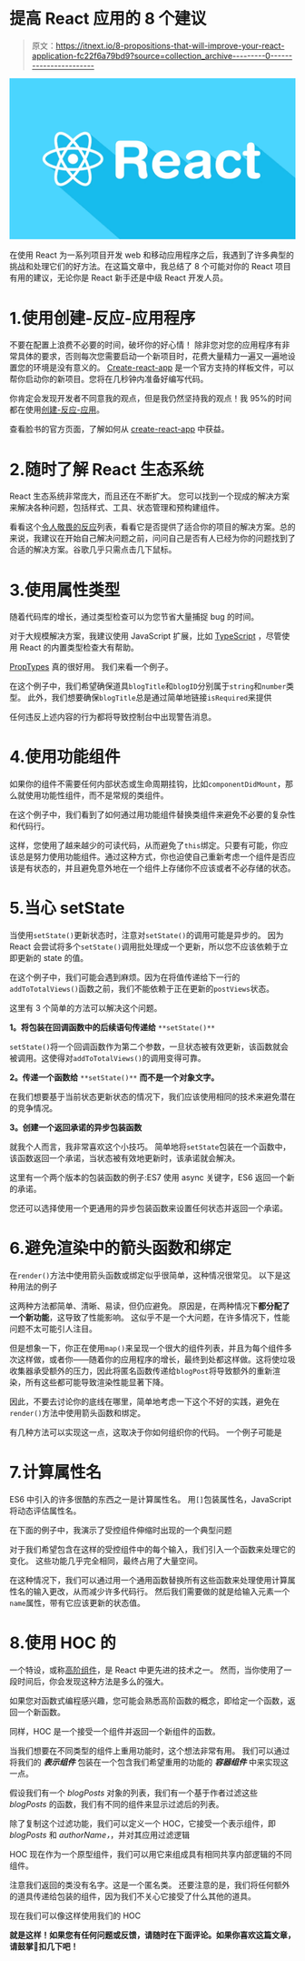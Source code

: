 # 提高 React 应用的 8 个建议

> 原文：<https://itnext.io/8-propositions-that-will-improve-your-react-application-fc22f6a79bd9?source=collection_archive---------0----------------------->

![](img/84815e8ceca31902e3fca2aa0b66ac30.png)

在使用 React 为一系列项目开发 web 和移动应用程序之后，我遇到了许多典型的挑战和处理它们的好方法。在这篇文章中，我总结了 8 个可能对你的 React 项目有用的建议，无论你是 React 新手还是中级 React 开发人员。

# 1.使用创建-反应-应用程序

不要在配置上浪费不必要的时间，破坏你的好心情！
除非您对您的应用程序有非常具体的要求，否则每次您需要启动一个新项目时，花费大量精力一遍又一遍地设置您的环境是没有意义的。
[Create-react-app](https://facebook.github.io/create-react-app/docs/getting-started) 是一个官方支持的样板文件，可以帮你启动你的新项目。您将在几秒钟内准备好编写代码。

你肯定会发现开发者不同意我的观点，但是我仍然坚持我的观点！我 95%的时间都在使用[创建-反应-应用](https://facebook.github.io/create-react-app/docs/getting-started)。

查看脸书的官方页面，了解如何从 [create-react-app](https://facebook.github.io/create-react-app/docs/getting-started) 中获益。

# 2.随时了解 React 生态系统

React 生态系统非常庞大，而且还在不断扩大。
您可以找到一个现成的解决方案来解决各种问题，包括样式、工具、状态管理和预构建组件。

看看这个[令人敬畏的反应](https://github.com/enaqx/awesome-react)列表，看看它是否提供了适合你的项目的解决方案。总的来说，我建议在开始自己解决问题之前，问问自己是否有人已经为你的问题找到了合适的解决方案。谷歌几乎只需点击几下鼠标。

# 3.使用属性类型

随着代码库的增长，通过类型检查可以为您节省大量捕捉 bug 的时间。

对于大规模解决方案，我建议使用 JavaScript 扩展，比如 [TypeScript](https://www.typescriptlang.org/) ，尽管使用 React 的内置类型检查大有帮助。

[PropTypes](https://reactjs.org/docs/typechecking-with-proptypes.html) 真的很好用。
我们来看一个例子。

在这个例子中，我们希望确保道具`blogTitle`和`blogID`分别属于`string`和`number`类型。
此外，我们想要确保`blogTitle`总是通过简单地链接`isRequired`来提供

任何违反上述内容的行为都将导致控制台中出现警告消息。

# 4.使用功能组件

如果你的组件不需要任何内部状态或生命周期挂钩，比如`componentDidMount`，那么就使用功能性组件，而不是常规的类组件。

在这个例子中，我们看到了如何通过用功能组件替换类组件来避免不必要的复杂性和代码行。

这样，您使用了越来越少的可读代码，从而避免了`this`绑定。只要有可能，你应该总是努力使用功能组件。通过这种方式，你也迫使自己重新考虑一个组件是否应该是有状态的，并且避免意外地在一个组件上存储你不应该或者不必存储的状态。

# 5.当心 setState

当使用`setState()`更新状态时，注意对`setState()`的调用可能是异步的。
因为 React 会尝试将多个`setState()`调用批处理成一个更新，所以您不应该依赖于立即更新的 state 的值。

在这个例子中，我们可能会遇到麻烦。因为在将值传递给下一行的`addToTotalViews()`函数之前，我们不能依赖于正在更新的`postViews`状态。

这里有 3 个简单的方法可以解决这个问题。

**1。将包装在回调函数中的后续语句传递给** `**setState()**`

`setState()`将一个回调函数作为第二个参数，一旦状态被有效更新，该函数就会被调用。这使得对`addToTotalViews()`的调用变得可靠。

**2。传递一个函数给** `**setState()**` **而不是一个对象文字。**

在我们想要基于当前状态更新状态的情况下，我们应该使用相同的技术来避免潜在的竞争情况。

**3。创建一个返回承诺的异步包装函数**

就我个人而言，我非常喜欢这个小技巧。
简单地将`setState`包装在一个函数中，该函数返回一个承诺，当状态被有效地更新时，该承诺就会解决。

这里有一个两个版本的包装函数的例子:ES7 使用 async 关键字，ES6 返回一个新的承诺。

您还可以选择使用一个更通用的异步包装函数来设置任何状态并返回一个承诺。

# 6.避免渲染中的箭头函数和绑定

在`render()`方法中使用箭头函数或绑定似乎很简单，这种情况很常见。
以下是这种用法的例子

这两种方法都简单、清晰、易读，但仍应避免。
原因是，在两种情况下**都分配了一个新功能**，这导致了性能影响。
这似乎不是一个大问题，在许多情况下，性能问题不太可能引人注目。

但是想象一下，你正在使用`map()`来呈现一个很大的组件列表，并且为每个组件多次这样做，或者你——随着你的应用程序的增长，最终到处都这样做。这将使垃圾收集器承受额外的压力，因此将匿名函数传递给`blogPost`将导致额外的重新渲染，所有这些都可能导致渲染性能显著下降。

因此，不要去讨论你的底线在哪里，简单地考虑一下这个不好的实践，避免在`render()`方法中使用箭头函数和绑定。

有几种方法可以实现这一点，这取决于你如何组织你的代码。
一个例子可能是

# 7.计算属性名

ES6 中引入的许多很酷的东西之一是计算属性名。
用`[]`包装属性名，JavaScript 将动态评估属性名。

在下面的例子中，我演示了受控组件伸缩时出现的一个典型问题

对于我们希望包含在这样的受控组件中的每个输入，我们引入一个函数来处理它的变化。
这些功能几乎完全相同，最终占用了大量空间。

在这种情况下，我们可以通过用一个通用函数替换所有这些函数来处理使用计算属性名的输入更改，从而减少许多代码行。
然后我们需要做的就是给输入元素一个`name`属性，带有它应该更新的状态值。

# 8.使用 HOC 的

一个特设，或称[高阶组件](https://reactjs.org/docs/higher-order-components.html)，是 React 中更先进的技术之一。
然而，当你使用了一段时间后，你会发现这种方法是多么的强大。

如果您对函数式编程感兴趣，您可能会熟悉高阶函数的概念，即给定一个函数，返回一个新函数。

同样，HOC 是一个接受一个组件并返回一个新组件的函数。

当我们想要在不同类型的组件上重用功能时，这个想法非常有用。
我们可以通过将我们的 ***表示组件*** 包装在一个包含我们希望重用的功能的 ***容器组件*** 中来实现这一点。

假设我们有一个 *blogPosts* 对象的列表，我们有一个基于作者过滤这些 *blogPosts* 的函数，我们有不同的组件来显示过滤后的列表。

除了复制这个过滤功能，我们可以定义一个 HOC，它接受一个表示组件，即 *blogPosts* 和 *authorName，*，并对其应用过滤逻辑

HOC 现在作为一个原型组件，我们可以用它来组成具有相同共享内部逻辑的不同组件。

注意我们返回的类没有名字。这是一个匿名类。
还要注意的是，我们将任何额外的道具传递给包装的组件，因为我们不关心它接受了什么其他的道具。

现在我们可以像这样使用我们的 HOC

**就是这样！如果您有任何问题或反馈，请随时在下面评论。如果你喜欢这篇文章，请鼓掌👏扣几下吧！**